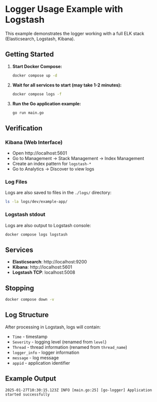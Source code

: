 # Logger Usage Example with Logstash

This example demonstrates the logger working with a full ELK stack (Elasticsearch, Logstash, Kibana).

## Getting Started

1. **Start Docker Compose:**
   ```bash
   docker compose up -d
   ```

2. **Wait for all services to start (may take 1-2 minutes):**
   ```bash
   docker compose logs -f
   ```

3. **Run the Go application example:**
   ```bash
   go run main.go
   ```

## Verification

### Kibana (Web Interface)
- Open http://localhost:5601
- Go to Management → Stack Management → Index Management
- Create an index pattern for `logstash-*`
- Go to Analytics → Discover to view logs

### Log Files
Logs are also saved to files in the `./logs/` directory:
```bash
ls -la logs/dev/example-app/
```

### Logstash stdout
Logs are also output to Logstash console:
```bash
docker compose logs logstash
```

## Services

- **Elasticsearch**: http://localhost:9200
- **Kibana**: http://localhost:5601
- **Logstash TCP**: localhost:5008

## Stopping

```bash
docker compose down -v
```

## Log Structure

After processing in Logstash, logs will contain:
- `Time` - timestamp
- `Severity` - logging level (renamed from `level`)
- `Thread` - thread information (renamed from `thread_name`)
- `logger_info` - logger information
- `message` - log message
- `appid` - application identifier

## Example Output

```
2025-01-27T10:30:15.123Z INFO [main.go:25] [go-logger] Application started successfully
```
